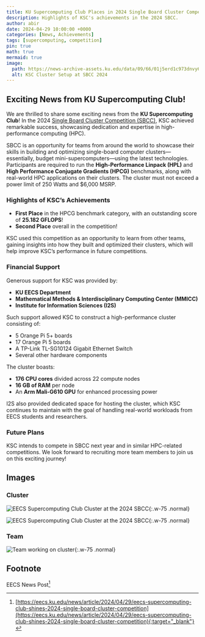 ```yaml
---
title: KU Supercomputing Club Places in 2024 Single Board Cluster Competition
description: Highlights of KSC's achievements in the 2024 SBCC.
author: abir
date: 2024-04-29 10:00:00 +0000
categories: [News, Achievements]
tags: [supercomputing, competition]
pin: true
math: true
mermaid: true
image:
  path: https://news-archive-assets.ku.edu/data/09/66/01j5erd1c973dnvy648r9t761t.png
  alt: KSC Cluster Setup at SBCC 2024
---
```


## Exciting News from KU Supercomputing Club!

We are thrilled to share some exciting news from the **KU Supercomputing Club**! In the 2024 [Single Board Cluster Competition (SBCC)](https://sbcc.io/), KSC achieved remarkable success, showcasing dedication and expertise in high-performance computing (HPC).

SBCC is an opportunity for teams from around the world to showcase their skills in building and optimizing single-board computer clusters—essentially, budget mini-supercomputers—using the latest technologies. Participants are required to run the **High-Performance Linpack (HPL)** and **High Performance Conjugate Gradients (HPCG)** benchmarks, along with real-world HPC applications on their clusters. The cluster must not exceed a power limit of 250 Watts and $6,000 MSRP.

### Highlights of KSC’s Achievements

- **First Place** in the HPCG benchmark category, with an outstanding score of **25.182 GFLOPS**!
- **Second Place** overall in the competition!

KSC used this competition as an opportunity to learn from other teams, gaining insights into how they built and optimized their clusters, which will help improve KSC’s performance in future competitions.

### Financial Support

Generous support for KSC was provided by:

- **KU EECS Department**
- **Mathematical Methods & Interdisciplinary Computing Center (MMICC)**
- **Institute for Information Sciences (I2S)**

Such support allowed KSC to construct a high-performance cluster consisting of:

- 5 Orange Pi 5+ boards
- 17 Orange Pi 5 boards
- A TP-Link TL-SG10124 Gigabit Ethernet Switch
- Several other hardware components

The cluster boasts:

- **176 CPU cores** divided across 22 compute nodes
- **16 GB of RAM** per node
- An **Arm Mali-G610 GPU** for enhanced processing power

I2S also provided dedicated space for hosting the cluster, which KSC continues to maintain with the goal of handling real-world workloads from EECS students and researchers.

### Future Plans

KSC intends to compete in SBCC next year and in similar HPC-related competitions. We look forward to recruiting more team members to join us on this exciting journey!

## Images

### Cluster

![EECS Supercomputing Club Cluster at the 2024 SBCC](https://news-archive-assets.ku.edu/data/09/66/01j5erd1c973dnvy648r9t761t.png){:.w-75 .normal}

![EECS Supercomputing Club Cluster at the 2024 SBCC](https://news-archive-assets.ku.edu/data/07/22/01j0vkctkwss7d8etzn7w1g9t7.jpg){:.w-75 .normal}

### Team

![Team working on cluster](https://news-archive-assets.ku.edu/data/a0/99/01j5erd1ejd3bdktx3qhh73jkc.jpg){:.w-75 .normal}


## Footnote

EECS News Post[^footnote]

[^footnote]: [https://eecs.ku.edu/news/article/2024/04/29/eecs-supercomputing-club-shines-2024-single-board-cluster-competition](https://eecs.ku.edu/news/article/2024/04/29/eecs-supercomputing-club-shines-2024-single-board-cluster-competition){:target="_blank"}
